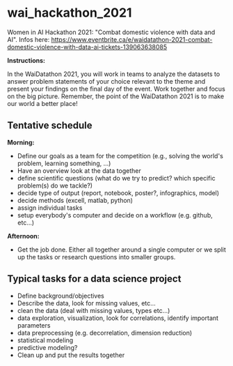 # wai_hackathon_2021
Women in AI Hackathon 2021: "Combat domestic violence with data and AI".
Infos here: https://www.eventbrite.ca/e/waidatathon-2021-combat-domestic-violence-with-data-ai-tickets-139063638085

**Instructions:**

In the WaiDatathon 2021, you will work in teams to analyze the datasets to answer problem statements of your choice relevant to the theme and present your findings on the final day of the event. Work together and focus on the big picture. Remember, the point of the WaiDatathon 2021 is to make our world a better place!

## Tentative schedule

**Morning:**
- Define our goals as a team for the competition (e.g., solving the world's problem, learning something, ...)
- Have an overview look at the data together
- define scientific questions (what do we try to predict? which specific problem(s) do we tackle?)
- decide type of output (report, notebook, poster?, infographics, model)
- decide methods (excell, matlab, python)
- assign individual tasks
- setup everybody's computer and decide on a workflow (e.g. github, etc...)

**Afternoon:**
- Get the job done. Either all together around a single computer or we split up the tasks or research questions into smaller groups.

## Typical tasks for a data science project
- Define background/objectives
- Describe the data, look for missing values, etc...
- clean the data (deal with missing values, types etc...)
- data exploration, visualization, look for correlations, identify important parameters
- data preprocessing (e.g. decorrelation, dimension reduction)
- statistical modeling
- predictive modeling?
- Clean up and put the results together



